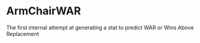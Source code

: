 # ArmChairWAR
The first internal attempt at generating a stat to predict WAR or Wins Above Replacement 